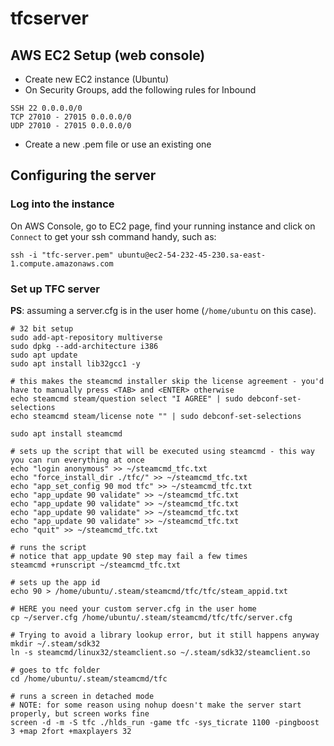 # tfcserver

## AWS EC2 Setup (web console)

- Create new EC2 instance (Ubuntu)
- On Security Groups, add the following rules for Inbound

```
SSH 22 0.0.0.0/0
TCP 27010 - 27015 0.0.0.0/0
UDP 27010 - 27015 0.0.0.0/0
```

- Create a new .pem file or use an existing one

## Configuring the server

### Log into the instance 

On AWS Console, go to EC2 page, find your running instance and click on `Connect` to get your ssh command handy, such as:

`ssh -i "tfc-server.pem" ubuntu@ec2-54-232-45-230.sa-east-1.compute.amazonaws.com`

### Set up TFC server

**PS**: assuming a server.cfg is in the user home (`/home/ubuntu` on this case).

```
# 32 bit setup
sudo add-apt-repository multiverse
sudo dpkg --add-architecture i386
sudo apt update
sudo apt install lib32gcc1 -y

# this makes the steamcmd installer skip the license agreement - you'd have to manually press <TAB> and <ENTER> otherwise
echo steamcmd steam/question select "I AGREE" | sudo debconf-set-selections
echo steamcmd steam/license note "" | sudo debconf-set-selections

sudo apt install steamcmd

# sets up the script that will be executed using steamcmd - this way you can run everything at once
echo "login anonymous" >> ~/steamcmd_tfc.txt
echo "force_install_dir ./tfc/" >> ~/steamcmd_tfc.txt
echo "app_set_config 90 mod tfc" >> ~/steamcmd_tfc.txt
echo "app_update 90 validate" >> ~/steamcmd_tfc.txt
echo "app_update 90 validate" >> ~/steamcmd_tfc.txt
echo "app_update 90 validate" >> ~/steamcmd_tfc.txt
echo "app_update 90 validate" >> ~/steamcmd_tfc.txt
echo "quit" >> ~/steamcmd_tfc.txt

# runs the script
# notice that app_update 90 step may fail a few times
steamcmd +runscript ~/steamcmd_tfc.txt

# sets up the app id
echo 90 > /home/ubuntu/.steam/steamcmd/tfc/tfc/steam_appid.txt

# HERE you need your custom server.cfg in the user home
cp ~/server.cfg /home/ubuntu/.steam/steamcmd/tfc/tfc/server.cfg

# Trying to avoid a library lookup error, but it still happens anyway
mkdir ~/.steam/sdk32
ln -s steamcmd/linux32/steamclient.so ~/.steam/sdk32/steamclient.so

# goes to tfc folder
cd /home/ubuntu/.steam/steamcmd/tfc

# runs a screen in detached mode
# NOTE: for some reason using nohup doesn't make the server start properly, but screen works fine
screen -d -m -S tfc ./hlds_run -game tfc -sys_ticrate 1100 -pingboost 3 +map 2fort +maxplayers 32
```
